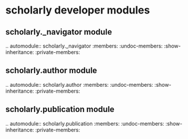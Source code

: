 scholarly developer modules
===========================


scholarly.\_navigator module
----------------------------

.. automodule:: scholarly._navigator
   :members:
   :undoc-members:
   :show-inheritance:
   :private-members:



scholarly.author module
-----------------------

.. automodule:: scholarly.author
   :members:
   :undoc-members:
   :show-inheritance:
   :private-members:

scholarly.publication module
----------------------------

.. automodule:: scholarly.publication
   :members:
   :undoc-members:
   :show-inheritance:
   :private-members:
